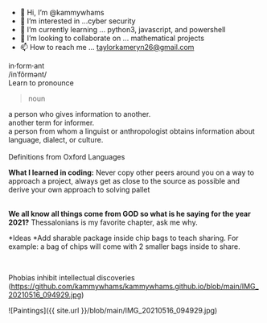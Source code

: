 
- 👋 Hi, I’m @kammywhams
- 👀 I’m interested in ...cyber security
- 🌱 I’m currently learning ... python3, javascript, and powershell
- 💞️ I’m looking to collaborate on ... mathematical projects
- 📫 How to reach me ... taylorkameryn26@gmail.com

<!---
kammywhams/kammywhams is a ✨ special ✨ repository because its `README.md` (this file) appears on your GitHub profile.
You can click the Preview link to take a look at your changes.
--->

in·form·ant<br>
/inˈfôrmənt/<br>
Learn to pronounce<br>
<blockquote>noun</blockquote>
a person who gives information to another.<br>
another term for informer.<br>
a person from whom a linguist or anthropologist obtains information about language, dialect, or culture.<br>
<br>
Definitions from Oxford Languages<br>


**What I learned in coding:** Never copy other peers around you on a way to approach a project, always get as close to the source as possible and derive your own approach to solving pallet<br><br>

**We all know all things come from GOD so what is he saying for the year 2021?** Thessalonians is my favorite chapter, ask me why.

*Ideas
  *Add sharable package inside chip bags to teach sharing. For example: a bag of chips will come with 2 smaller bags inside to share.


<br>

Phobias inhibit intellectual discoveries
(https://github.com/kammywhams/kammywhams.github.io/blob/main/IMG_20210516_094929.jpg)

![Paintings]({{ site.url }}/blob/main/IMG_20210516_094929.jpg)
